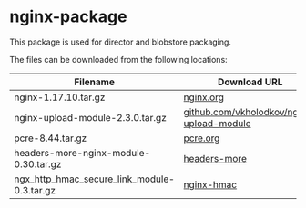 nginx-package
============
This package is used for director and blobstore packaging.

The files can be downloaded from the following locations:

| Filename | Download URL |
| -------- | ------------ |
| nginx-1.17.10.tar.gz | [nginx.org](http://nginx.org/download/nginx-1.17.10.tar.gz) |
| nginx-upload-module-2.3.0.tar.gz | [github.com/vkholodkov/nginx-upload-module](https://github.com/fdintino/nginx-upload-module/archive/2.3.0.tar.gz)
| pcre-8.44.tar.gz | [pcre.org](https://ftp.pcre.org/pub/pcre/)
| headers-more-nginx-module-0.30.tar.gz | [headers-more](https://github.com/openresty/headers-more-nginx-module/releases)
| ngx_http_hmac_secure_link_module-0.3.tar.gz | [nginx-hmac](https://github.com/nginx-modules/ngx_http_hmac_secure_link_module/releases)
